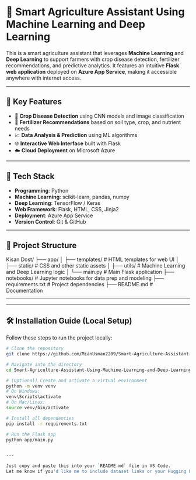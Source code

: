 # 🌾 Smart Agriculture Assistant Using Machine Learning and Deep Learning

This is a smart agriculture assistant that leverages **Machine Learning** and **Deep Learning** to support farmers with crop disease detection, fertilizer recommendations, and predictive analytics. It features an intuitive **Flask web application** deployed on **Azure App Service**, making it accessible anywhere with internet access.

---

## 🧠 Key Features

- 🌿 **Crop Disease Detection** using CNN models and image classification
- 🧪 **Fertilizer Recommendations** based on soil type, crop, and nutrient needs
- 📈 **Data Analysis & Prediction** using ML algorithms
- 🌐 **Interactive Web Interface** built with Flask
- ☁️ **Cloud Deployment** on Microsoft Azure

---

## 🚀 Tech Stack

- **Programming**: Python
- **Machine Learning**: scikit-learn, pandas, numpy
- **Deep Learning**: TensorFlow / Keras
- **Web Framework**: Flask, HTML, CSS, Jinja2
- **Deployment**: Azure App Service
- **Version Control**: Git & GitHub

---

## 📂 Project Structure

Kisan Dost/
├── app/
│ ├── templates/ # HTML templates for web UI
│ ├── static/ # CSS and other static assets
│ ├── utils/ # Machine Learning and Deep Learning logic
│ └── main.py # Main Flask application
├── notebooks/ # Jupyter notebooks for data prep and modeling
├── requirements.txt # Project dependencies
├── README.md # Documentation


---

---

## 🛠️ Installation Guide (Local Setup)

Follow these steps to run the project locally:

```bash
# Clone the repository
git clone https://github.com/MianUsman2209/Smart-Agriculture-Assistant-Using-Machine-Learning-and-Deep-Learning.git

# Navigate into the directory
cd Smart-Agriculture-Assistant-Using-Machine-Learning-and-Deep-Learning

# (Optional) Create and activate a virtual environment
python -m venv venv
# On Windows:
venv\Scripts\activate
# On Mac/Linux:
source venv/bin/activate

# Install all dependencies
pip install -r requirements.txt

# Run the Flask app
python app/main.py


---

Just copy and paste this into your `README.md` file in VS Code.  
Let me know if you'd like me to include dataset links or your Hugging Face Spaces if used.
